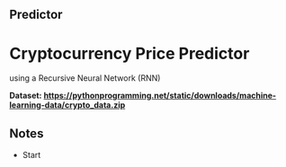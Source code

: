 ## Predictor

# Cryptocurrency Price Predictor

using a Recursive Neural Network (RNN)

**Dataset: https://pythonprogramming.net/static/downloads/machine-learning-data/crypto_data.zip**

## Notes
- Start